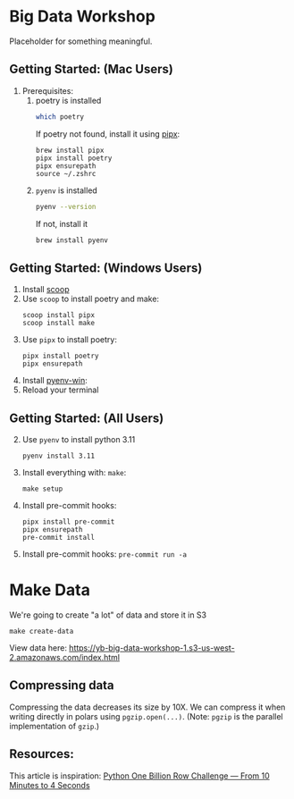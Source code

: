 # Big Data Workshop
Placeholder for something meaningful.

## Getting Started: (Mac Users)
1. Prerequisites:
   1. poetry is installed
      ```bash
      which poetry
      ```
      If poetry not found, install it using [pipx](https://pipx.pypa.io/stable/installation/):
      ```
      brew install pipx
      pipx install poetry
      pipx ensurepath
      source ~/.zshrc
      ```
   2. `pyenv` is installed
      ```bash
      pyenv --version
      ```
      If not, install it
      ```bash
      brew install pyenv
      ```
## Getting Started: (Windows Users)
1. Install [scoop](https://scoop.sh/)
2. Use `scoop` to install poetry and make:
   ```shell
   scoop install pipx
   scoop install make
   ```
3. Use `pipx` to install poetry:
   ```shell
   pipx install poetry
   pipx ensurepath
   ```
4. Install [pyenv-win](https://github.com/pyenv-win/pyenv-win):
5. Reload your terminal

## Getting Started: (All Users)
2. Use `pyenv` to install python 3.11
   ```
   pyenv install 3.11
   ```
2. Install everything with: `make`:
   ```shell
   make setup
   ```
3. Install pre-commit hooks:
   ```shell
   pipx install pre-commit
   pipx ensurepath
   pre-commit install
   ```
4. Install pre-commit hooks: `pre-commit run -a`


# Make Data
We're going to create "a lot" of data and store it in S3
```shell
make create-data
```
View data here: https://yb-big-data-workshop-1.s3-us-west-2.amazonaws.com/index.html

## Compressing data
Compressing the data decreases its size by 10X. We can compress it when writing directly in polars
using `pgzip.open(...)`. (Note: `pgzip` is the parallel implementation of `gzip`.)


## Resources:
This article is inspiration: [Python One Billion Row Challenge — From 10 Minutes to 4 Seconds](https://medium.com/towards-data-science/python-one-billion-row-challenge-from-10-minutes-to-4-seconds-0718662b303e)
